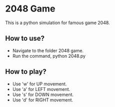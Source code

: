 # 2048 Game
This is a python simulation for famous game 2048.  

## How to use? ##
* Navigate to the folder 2048 game.
* Run the command, python 2048.py

## How to play? ##

* Use 'w' for UP movement.
* Use 'a' for LEFT movement.
* Use 's' for DOWN movement.
* Use 'd' for RIGHT movement.
